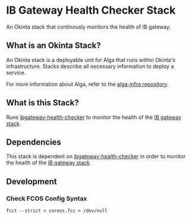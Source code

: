 # IB Gateway Health Checker Stack

An Okinta stack that continously monitors the health of IB gateway.

## What is an Okinta Stack?

An Okinta stack is a deployable unit for Alga that runs within Okinta's
infrastructure. Stacks describe all necessary information to deploy a service.

For more information about Alga, refer to the [alga-infra repository][1].

## What is this Stack?

Runs [ibgateway-health-checker][2] to monitor the health of the
[IB gateway stack][3].

## Dependencies

This stack is dependent on [ibgateway-health-checker][2] in order to monitor
the health of the [IB gateway stack][3].

## Development

### Check FCOS Config Syntax

    fcct --strict < coreos.fcc > /dev/null

[1]: https://github.com/okinta/alga-infra
[2]: https://github.com/okinta/ibgateway-health-checker
[3]: https://github.com/okinta/stack-ibgateway
